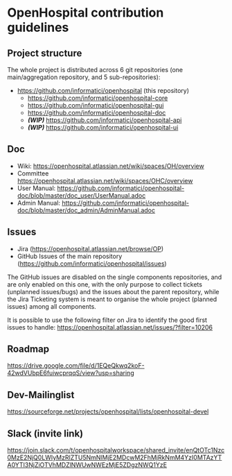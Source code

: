 # OpenHospital contribution guidelines

## Project structure

The whole project is distributed across 6 git repositories (one main/aggregation repository, and 5 sub-repositories):

- https://github.com/informatici/openhospital (this repository)
  - https://github.com/informatici/openhospital-core
  - https://github.com/informatici/openhospital-gui
  - https://github.com/informatici/openhospital-doc
  - ***(WIP)*** https://github.com/informatici/openhospital-api
  - ***(WIP)*** https://github.com/informatici/openhospital-ui
  
## Doc

- Wiki: https://openhospital.atlassian.net/wiki/spaces/OH/overview
- Committee https://openhospital.atlassian.net/wiki/spaces/OHC/overview
- User Manual: https://github.com/informatici/openhospital-doc/blob/master/doc_user/UserManual.adoc
- Admin Manual: https://github.com/informatici/openhospital-doc/blob/master/doc_admin/AdminManual.adoc

## Issues

 - Jira (https://openhospital.atlassian.net/browse/OP)
 - GitHub Issues of the main repository (https://github.com/informatici/openhospital/issues)

The GitHub issues are disabled on the single components repositories,
and are only enabled on this one, with the only purpose to collect tickets (unplanned issues/bugs) and the issues about the parent repository,
while the Jira Ticketing system is meant to organise the whole project (planned issues) among all components.

It is possible to use the following filter on Jira to identify the good first issues to handle: https://openhospital.atlassian.net/issues/?filter=10206

## Roadmap 

https://drive.google.com/file/d/1EQeQkwq2koF-42wdVUbpE6fuiwcprqqS/view?usp=sharing

## Dev-Mailinglist

https://sourceforge.net/projects/openhospital/lists/openhospital-devel

## Slack (invite link)

https://join.slack.com/t/openhospitalworkspace/shared_invite/enQtOTc1Nzc0MzE2NjQ0LWIyMzRlZTU5NmNlMjE2MDcwM2FhMjRkNmM4YzI0MTAzYTA0YTI3NjZiOTVhMDZlNWUwNWEzMjE5ZDgzNWQ1YzE
